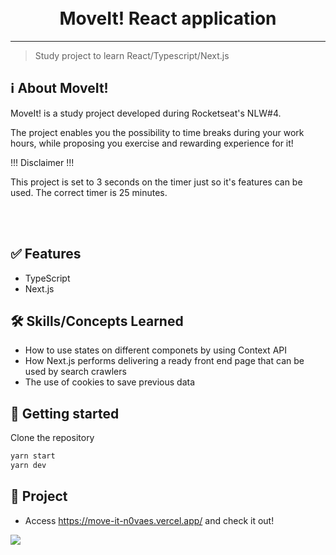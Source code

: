<h1 align="center">
<br>
MoveIt! React application
</h1>

<hr />

> Study project to learn React/Typescript/Next.js


## ℹ️ About MoveIt!
MoveIt! is a study project developed during Rocketseat's NLW#4.

The project enables you the possibility to time breaks during your work hours, while proposing you exercise and rewarding experience for it!

!!! Disclaimer !!!

This project is set to 3 seconds on the timer just so it's features can be used. The correct timer is 25 minutes.

<br /> <br />

## :white_check_mark: Features

- TypeScript
- Next.js

## 🛠 Skills/Concepts Learned

- How to use states on different componets by using Context API
- How Next.js performs delivering a ready front end page that can be used by search crawlers
- The use of cookies to save previous data

## 🚀 Getting started

Clone the repository

```sh
yarn start
yarn dev
```

## 🎲 Project

- Access https://move-it-n0vaes.vercel.app/ and check it out!

<img align="left" src="https://media.giphy.com/media/DqOm2POwq2q7Q9USUl/giphy.gif">
